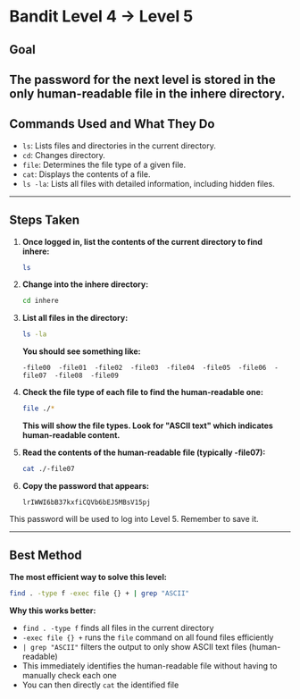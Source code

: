 # Bandit Level 4 → Level 5
## Goal
The password for the next level is stored in the only human-readable file in the inhere directory.
---
## Commands Used and What They Do
- `ls`: Lists files and directories in the current directory.
- `cd`: Changes directory.
- `file`: Determines the file type of a given file.
- `cat`: Displays the contents of a file.
- `ls -la`: Lists all files with detailed information, including hidden files.
---
## Steps Taken
1. **Once logged in, list the contents of the current directory to find inhere:**
   ```bash
   ls
   ```

2. **Change into the inhere directory:**
   ```bash
   cd inhere
   ```

3. **List all files in the directory:**
   ```bash
   ls -la
   ```
   **You should see something like:**
   ```
   -file00  -file01  -file02  -file03  -file04  -file05  -file06  -file07  -file08  -file09
   ```

4. **Check the file type of each file to find the human-readable one:**
   ```bash
   file ./*
   ```
   **This will show the file types. Look for "ASCII text" which indicates human-readable content.**

5. **Read the contents of the human-readable file (typically -file07):**
   ```bash
   cat ./-file07
   ```

6. **Copy the password that appears:**
   ```
   lrIWWI6bB37kxfiCQVb6bEJ5MBsV15pj
   ```

This password will be used to log into Level 5. Remember to save it.

---
## Best Method
**The most efficient way to solve this level:**
```bash
find . -type f -exec file {} + | grep "ASCII"
```
**Why this works better:**
- `find . -type f` finds all files in the current directory
- `-exec file {} +` runs the `file` command on all found files efficiently
- `| grep "ASCII"` filters the output to only show ASCII text files (human-readable)
- This immediately identifies the human-readable file without having to manually check each one
- You can then directly `cat` the identified file
